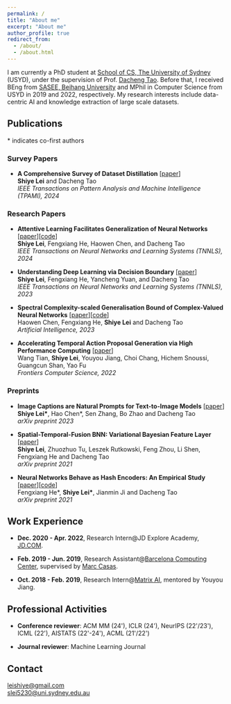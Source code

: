 ```yaml
---
permalink: /
title: "About me"
excerpt: "About me"
author_profile: true
redirect_from: 
  - /about/
  - /about.html
---
```


I am currently a PhD student at [School of CS, The University of Sydney](https://www.sydney.edu.au/engineering/schools/school-of-computer-science.html) (USYD), under the supervision of Prof. [Dacheng Tao](https://www.sydney.edu.au/engineering/about/our-people/academic-staff/dacheng-tao.html). Before that, I received BEng from [SASEE, Beihang University](https://asee.buaa.edu.cn/) and MPhil in Computer Science from USYD in 2019 and 2022, respectively. My research interests include data-centric AI and knowledge extraction of large scale datasets.



Publications
-----

\* indicates co-first authors

### Survey Papers
- **A Comprehensive Survey of Dataset Distillation** [[paper](https://doi.org/10.1109/TPAMI.2023.3322540)] \
  **Shiye Lei** and Dacheng Tao \
  *IEEE Transactions on Pattern Analysis and Machine Intelligence (TPAMI), 2024*

### Research Papers

- **Attentive Learning Facilitates Generalization of Neural Networks** [[paper](https://nemorrow.github.io/files/lei2024attentive.pdf)][[code](https://github.com/LeavesLei/attentive_learning)] \
  **Shiye Lei**, Fengxiang He, Haowen Chen, and Dacheng Tao \
  *IEEE Transactions on Neural Networks and Learning Systems (TNNLS), 2024*
  
- **Understanding Deep Learning via Decision Boundary** [[paper](https://arxiv.org/pdf/2206.01515.pdf)] \
  **Shiye Lei**, Fengxiang He, Yancheng Yuan, and Dacheng Tao \
  *IEEE Transactions on Neural Networks and Learning Systems (TNNLS), 2023*


- **Spectral Complexity-scaled Generalisation Bound of Complex-Valued Neural Networks** [[paper](https://doi.org/10.1016/j.artint.2023.103951)][[code](https://github.com/LeavesLei/cvnn_generalization)] \
  Haowen Chen, Fengxiang He, **Shiye Lei** and Dacheng Tao \
  *Artificial Intelligence, 2023*


- **Accelerating Temporal Action Proposal Generation via High Performance Computing** [[paper](https://doi.org/10.1007/s11704-021-0173-7)] \
  Wang Tian, **Shiye Lei**, Youyou Jiang, Choi Chang, Hichem Snoussi, Guangcun Shan, Yao Fu \
  *Frontiers Computer Science, 2022*

### Preprints

- **Image Captions are Natural Prompts for Text-to-Image Models** [[paper](https://arxiv.org/pdf/2307.08526.pdf)] \
  **Shiye Lei\***, Hao Chen\*, Sen Zhang, Bo Zhao and Dacheng Tao \
  *arXiv preprint 2023*
  
- **Spatial-Temporal-Fusion BNN: Variational Bayesian Feature Layer** [[paper](https://arxiv.org/pdf/2112.06281.pdf)] \
  **Shiye Lei**, Zhuozhuo Tu, Leszek Rutkowski, Feng Zhou, Li Shen, Fengxiang He and Dacheng Tao \
  *arXiv preprint 2021*

- **Neural Networks Behave as Hash Encoders: An Empirical Study** [[paper](https://arxiv.org/pdf/2101.05490.pdf)][[code](https://github.com/LeavesLei/activation-code)] \
  Fengxiang He\*, **Shiye Lei\***, Jianmin Ji and Dacheng Tao \
  *arXiv preprint 2021*

  
Work Experience
-----

- **Dec. 2020 - Apr. 2022**, Research Intern@JD Explore Academy, [JD.COM](https://corporate.jd.com/home).

- **Feb. 2019 - Jun. 2019**, Research Assistant@[Barcelona Computing Center](https://www.bsc.es/), supervised by [Marc Casas](https://www.bsc.es/casas-marc).

- **Oct. 2018 - Feb. 2019**, Research Intern@[Matrix AI](https://www.matrix.io/), mentored by Youyou Jiang.


Professional Activities
-----
- **Conference reviewer**: ACM MM (24'), ICLR (24'), NeurIPS (22'/23'), ICML (22'), AISTATS (22'-24'), ACML (21'/22')

- **Journal reviewer**: Machine Learning Journal


Contact
-----
[leishiye@gmail.com](mailto:leishiye@gmail.com)  
[slei5230@uni.sydney.edu.au](mailto:slei5230@uni.sydney.edu.au) 

